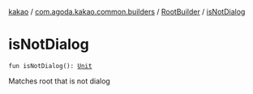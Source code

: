 [kakao](../../index.md) / [com.agoda.kakao.common.builders](../index.md) / [RootBuilder](index.md) / [isNotDialog](./is-not-dialog.md)

# isNotDialog

`fun isNotDialog(): `[`Unit`](https://kotlinlang.org/api/latest/jvm/stdlib/kotlin/-unit/index.html)

Matches root that is not dialog

